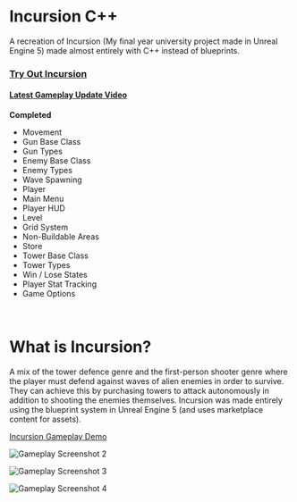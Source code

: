 # Incursion C++

A recreation of Incursion (My final year university project made in Unreal Engine 5) made almost entirely with  C++ instead of blueprints.

### [Try Out Incursion](https://drive.google.com/file/d/1k9ItsTU-JNzKElmO8HRX_vap_Dpb3lu8/view?usp=drive_link)

#### [Latest Gameplay Update Video](https://www.youtube.com/watch?v=n9TOkX0-jLE)

**Completed**
-	Movement
-	Gun Base Class
-	Gun Types
-	Enemy Base Class
-	Enemy Types
-	Wave Spawning
-	Player
-	Main Menu
-	Player HUD
-	Level
-	Grid System
-	Non-Buildable Areas
-	Store
-	Tower Base Class
-	Tower Types
-	Win / Lose States
-	Player Stat Tracking
-	Game Options

<br/>

# What is Incursion?

A mix of the tower defence genre and the first-person shooter genre where the player must defend against waves of alien enemies in order to survive. 
They can achieve this by purchasing towers to attack autonomously in addition to shooting the enemies themselves. 
Incursion was made entirely using the blueprint system in Unreal Engine 5 (and uses marketplace content for assets).

[Incursion Gameplay Demo](https://youtu.be/FfDdiYMdQNU)

![Gameplay Screenshot 2](https://github.com/LukeBaughan/FYP_Incursion/assets/43883865/90cd2d3d-e392-4eb3-9270-ea3fee757590)

![Gameplay Screenshot 3](https://github.com/LukeBaughan/FYP_Incursion/assets/43883865/9e652ccb-59b4-4a66-8911-05908dc67a4c)

![Gameplay Screenshot 4](https://github.com/LukeBaughan/FYP_Incursion/assets/43883865/7e2b50cb-6caa-4559-a973-340f5a256da4)
